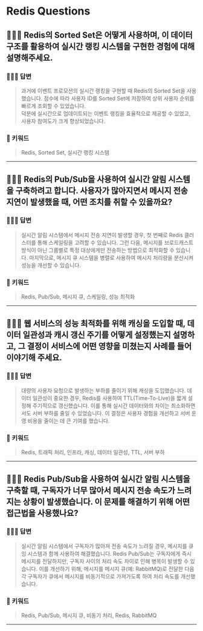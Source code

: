 # Redis Questions

## 🤷🏻‍♂️ Redis의 Sorted Set은 어떻게 사용하며, 이 데이터 구조를 활용하여 실시간 랭킹 시스템을 구현한 경험에 대해 설명해주세요.

### 🙆🏻‍♂️ 답변
> 과거에 이벤트 프로모션의 실시간 랭킹을 구현할 때 Redis의 Sorted Set을 사용했습니다. 점수에 따라 사용자 ID를 Sorted Set에 저장하여 상위 사용자 순위를 빠르게 조회할 수 있었습니다. <br>덕분에 실시간으로 업데이트되는 이벤트 랭킹을 효율적으로 제공할 수 있었고, 사용자 참여도가 크게 향상되었습니다.

### 🔑 키워드
> Redis, Sorted Set, 실시간 랭킹 시스템

<hr>

## 🤷🏻‍♂️ Redis의 Pub/Sub을 사용하여 실시간 알림 시스템을 구축하려고 합니다. 사용자가 많아지면서 메시지 전송 지연이 발생했을 때, 어떤 조치를 취할 수 있을까요?

### 🙆🏻‍♂️ 답변
> 실시간 알림 시스템에서 메시지 전송 지연이 발생할 경우, 첫 번째로 Redis 클러스터를 통해 스케일링을 고려할 수 있습니다. 그런 다음, 메시지를 브로드캐스트 방식이 아닌 그룹별로 특정 대상에게만 전송하는 방법으로 최적화할 수 있습니다. 마지막으로, 메시지 큐 시스템을 병렬로 사용하여 메시지 처리량을 분산시켜 성능을 개선할 수 있습니다.

### 🔑 키워드
> Redis, Pub/Sub, 메시지 큐, 스케일링, 성능 최적화

<hr>

## 🤷🏻‍♂️ 웹 서비스의 성능 최적화를 위해 캐싱을 도입할 때, 데이터 일관성과 캐시 갱신 주기를 어떻게 설정했는지 설명하고, 그 결정이 서비스에 어떤 영향을 미쳤는지 사례를 들어 이야기해 주세요.

### 🙆🏻‍♂️ 답변
> 대량의 사용자 요청으로 발생하는 부하를 줄이기 위해 캐싱을 도입했습니다. 데이터 일관성이 중요한 경우, Redis를 사용하여 TTL(Time-To-Live)을 짧게 설정해 주기적으로 갱신했습니다. 이를 통해 실시간 데이터와의 차이는 최소화하면서도 서버 부하를 줄일 수 있었습니다. 이 결정은 사용자 경험을 개선하고 서버 운영 비용을 줄이는 데 큰 기여를 했습니다.

### 🔑 키워드
> Redis, 트래픽 처리, 인프라, 캐싱, 데이터 일관성, TTL, 서버 부하

<hr>

## 🤷🏻‍♂️ Redis Pub/Sub을 사용하여 실시간 알림 시스템을 구축할 때, 구독자가 너무 많아서 메시지 전송 속도가 느려지는 상황이 발생했습니다. 이 문제를 해결하기 위해 어떤 접근법을 사용했나요?

### 🙆🏻‍♂️ 답변
> 실시간 알림 시스템에서 구독자가 많아져 전송 속도가 느려질 경우, 메시지를 큐잉 시스템과 함께 사용하여 해결했습니다. Redis Pub/Sub는 구독자에게 즉시 메시지를 전달하지만, 구독자 사이의 처리 속도 차이로 인해 병목이 발생할 수 있습니다. 이를 개선하기 위해, 메시지를 메시지 큐(예: RabbitMQ)로 전달한 다음 각 구독자가 큐에서 메시지를 비동기적으로 가져가도록 하여 처리 속도를 개선했습니다.

### 🔑 키워드
> Redis, Pub/Sub, 메시지 큐, 비동기 처리, Redis, RabbitMQ

<hr>